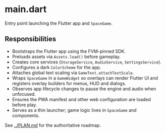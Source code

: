 # main.dart

Entry point launching the Flutter app and `SpaceGame`.

## Responsibilities

- Bootstraps the Flutter app using the FVM-pinned SDK.
- Preloads assets via `Assets.load()` before gameplay.
- Creates core services (`StorageService`, `AudioService`, `SettingsService`).
- Configures a dark `ColorScheme` for the app.
- Attaches global text scaling via `GameText.attachTextScale`.
- Wraps `SpaceGame` in a `GameWidget` so overlays can render Flutter UI and
  registers overlay builders for menus, HUD and dialogs.
- Observes app lifecycle changes to pause the engine and audio when unfocused.
- Ensures the PWA manifest and other web configuration are loaded before play.
- Serves as a thin launcher; game logic lives in `SpaceGame` and components.

See [../PLAN.md](../PLAN.md) for the authoritative roadmap.
